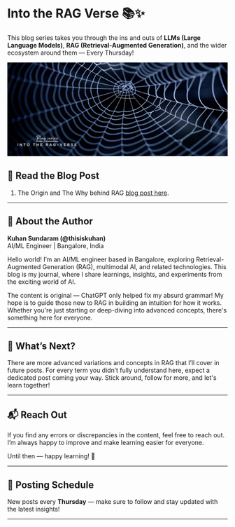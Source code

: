 # Into the RAG Verse 📚✨

This blog series takes you through the ins and outs of **LLMs (Large Language Models)**, **RAG (Retrieval-Augmented Generation)**, and the wider ecosystem around them — Every Thursday!

![Into the RAG Verse](assets/hero.jpg)

## 📖 Read the Blog Post

1. The Origin and The Why behind RAG [blog post here](https://medium.com/@thisiskuhan/into-the-rag-verse-the-origin-and-the-why-0b80350d1e17).

---

## 🧑 About the Author

**Kuhan Sundaram (@thisiskuhan)**  
AI/ML Engineer | Bangalore, India

Hello world! I’m an AI/ML engineer based in Bangalore, exploring Retrieval-Augmented Generation (RAG), multimodal AI, and related technologies. This blog is my journal, where I share learnings, insights, and experiments from the exciting world of AI.

The content is original — ChatGPT only helped fix my absurd grammar! My hope is to guide those new to RAG in building an intuition for how it works. Whether you're just starting or deep-diving into advanced concepts, there's something here for everyone.

---

## 🚀 What’s Next?

There are more advanced variations and concepts in RAG that I’ll cover in future posts. For every term you didn’t fully understand here, expect a dedicated post coming your way. Stick around, follow for more, and let's learn together!

---

## 📬 Reach Out

If you find any errors or discrepancies in the content, feel free to reach out. I’m always happy to improve and make learning easier for everyone.

Until then — happy learning! 🚀

---

## 📅 Posting Schedule

New posts every **Thursday** — make sure to follow and stay updated with the latest insights!

---

